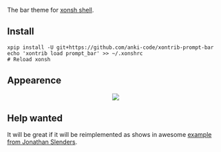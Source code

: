 The bar theme for [xonsh shell](https://xon.sh).

## Install
```
xpip install -U git+https://github.com/anki-code/xontrib-prompt-bar
echo 'xontrib load prompt_bar' >> ~/.xonshrc
# Reload xonsh
```

## Appearence
<p align="center">  
  <a href="https://asciinema.org/a/osSEzqnmH9pMYEZibNe2K7ZL7" target="_blank"><img src="https://asciinema.org/a/osSEzqnmH9pMYEZibNe2K7ZL7.svg"></a><br>
</p>

## Help wanted
It will be great if it will be reimplemented as shows in awesome [example from Jonathan Slenders](https://github.com/prompt-toolkit/python-prompt-toolkit/blob/master/examples/prompts/fancy-zsh-prompt.py). 